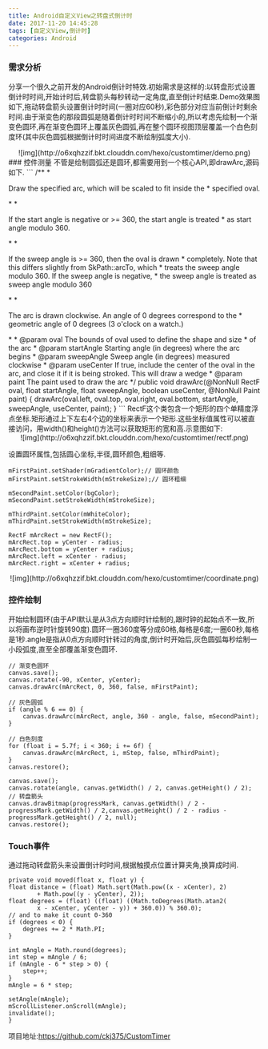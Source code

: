 ```yaml
---
title: Android自定义View之转盘式倒计时
date: 2017-11-20 14:45:28
tags: [自定义View,倒计时]
categories: Android
---
```


### 需求分析
分享一个很久之前开发的Android倒计时特效.初始需求是这样的:以转盘形式设置倒计时时间,开始计时后,转盘箭头每秒转动一定角度,直至倒计时结束.Demo效果图如下,拖动转盘箭头设置倒计时时间(一圈对应60秒),彩色部分对应当前倒计时剩余时间.由于渐变色的那段圆弧是随着倒计时时间不断缩小的,所以考虑先绘制一个渐变色圆环,再在渐变色圆环上覆盖灰色圆弧,再在整个圆环视图顶层覆盖一个白色刻度环(其中灰色圆弧根据倒计时时间进度不断绘制弧度大小).
<!-- more -->
<div align=center>
![img](http://o6xqhzzif.bkt.clouddn.com/hexo/customtimer/demo.png)
</div>
### 控件测量
不管是绘制圆弧还是圆环,都需要用到一个核心API,即drawArc,源码如下.
```
/**
 * <p>Draw the specified arc, which will be scaled to fit inside the
 * specified oval.</p>
 *
 * <p>If the start angle is negative or >= 360, the start angle is treated
 * as start angle modulo 360.</p>
 *
 * <p>If the sweep angle is >= 360, then the oval is drawn
 * completely. Note that this differs slightly from SkPath::arcTo, which
 * treats the sweep angle modulo 360. If the sweep angle is negative,
 * the sweep angle is treated as sweep angle modulo 360</p>
 *
 * <p>The arc is drawn clockwise. An angle of 0 degrees correspond to the
 * geometric angle of 0 degrees (3 o'clock on a watch.)</p>
 *
 * @param oval       The bounds of oval used to define the shape and size
 *                   of the arc
 * @param startAngle Starting angle (in degrees) where the arc begins
 * @param sweepAngle Sweep angle (in degrees) measured clockwise
 * @param useCenter If true, include the center of the oval in the arc, and
                        close it if it is being stroked. This will draw a wedge
 * @param paint      The paint used to draw the arc
 */
public void drawArc(@NonNull RectF oval, float startAngle, float sweepAngle, boolean useCenter,
        @NonNull Paint paint) {
    drawArc(oval.left, oval.top, oval.right, oval.bottom, startAngle, sweepAngle, useCenter,
            paint);
}
```
RectF这个类包含一个矩形的四个单精度浮点坐标.矩形通过上下左右4个边的坐标来表示一个矩形.这些坐标值属性可以被直接访问，用width()和height()方法可以获取矩形的宽和高.示意图如下:
<center>
![img](http://o6xqhzzif.bkt.clouddn.com/hexo/customtimer/rectf.png)
</center>

设置圆环属性,包括圆心坐标,半径,圆环颜色,粗细等.
```
mFirstPaint.setShader(mGradientColor);// 圆环颜色
mFirstPaint.setStrokeWidth(mStrokeSize);// 圆环粗细

mSecondPaint.setColor(bgColor);
mSecondPaint.setStrokeWidth(mStrokeSize);

mThirdPaint.setColor(mWhiteColor);
mThirdPaint.setStrokeWidth(mStrokeSize);

RectF mArcRect = new RectF();
mArcRect.top = yCenter - radius;
mArcRect.bottom = yCenter + radius;
mArcRect.left = xCenter - radius;
mArcRect.right = xCenter + radius;
```
<center>
![img](http://o6xqhzzif.bkt.clouddn.com/hexo/customtimer/coordinate.png)
</center>

### 控件绘制
开始绘制圆环(由于API默认是从3点方向顺时针绘制的,跟时钟的起始点不一致,所以将画布逆时针旋转90度).圆环一圈360度等分成60格,每格是6度;一圈60秒,每格是1秒.angle是指从0点方向顺时针转过的角度,倒计时开始后,灰色圆弧每秒绘制一小段弧度,直至全部覆盖渐变色圆环.
```
// 渐变色圆环
canvas.save();
canvas.rotate(-90, xCenter, yCenter);
canvas.drawArc(mArcRect, 0, 360, false, mFirstPaint);

// 灰色圆弧
if (angle % 6 == 0) {
    canvas.drawArc(mArcRect, angle, 360 - angle, false, mSecondPaint);
}

// 白色刻度
for (float i = 5.7f; i < 360; i += 6f) {
    canvas.drawArc(mArcRect, i, mStep, false, mThirdPaint);
}
canvas.restore();

canvas.save();
canvas.rotate(angle, canvas.getWidth() / 2, canvas.getHeight() / 2);
// 转盘箭头
canvas.drawBitmap(progressMark, canvas.getWidth() / 2 - progressMark.getWidth() / 2,canvas.getHeight() / 2 - radius - progressMark.getHeight() / 2, null);
canvas.restore();
```
### Touch事件
通过拖动转盘箭头来设置倒计时时间,根据触摸点位置计算夹角,换算成时间.
```
private void moved(float x, float y) {
float distance = (float) Math.sqrt(Math.pow((x - xCenter), 2)
        + Math.pow((y - yCenter), 2));
float degrees = (float) ((float) ((Math.toDegrees(Math.atan2(
        x - xCenter, yCenter - y)) + 360.0)) % 360.0);
// and to make it count 0-360
if (degrees < 0) {
    degrees += 2 * Math.PI;
}

int mAngle = Math.round(degrees);
int step = mAngle / 6;
if (mAngle - 6 * step > 0) {
    step++;
}
mAngle = 6 * step;

setAngle(mAngle);
mScrollListener.onScroll(mAngle);
invalidate();
}
```
项目地址:<https://github.com/ckj375/CustomTimer>
